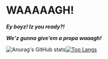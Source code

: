 # WAAAAAGH!

***Ey boyz! Iz you ready?!***


***We’z gunna give’em a propa waaagh!***

![Anurag's GitHub stats](https://github-readme-stats.vercel.app/api?username=wa1575&show_icons=true&theme=radical&hide=stars,prs)[![Top Langs](https://github-readme-stats.vercel.app/api/top-langs/?username=wa1575&layout=compact)](https://github.com/anuraghazra/github-readme-stats)





<!--
**wa1575/wa1575** is a ✨ _special_ ✨ repository because its `README.md` (this file) appears on your GitHub profile.

Here are some ideas to get you started:

- 🔭 I’m currently working on ...
- 🌱 I’m currently learning ...
- 👯 I’m looking to collaborate on ...
- 🤔 I’m looking for help with ...
- 💬 Ask me about ...
- 📫 How to reach me: ...
- 😄 Pronouns: ...
- ⚡ Fun fact: ...
-->

